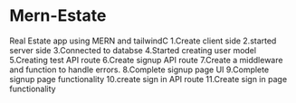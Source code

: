 # Mern-Estate
Real Estate app using MERN and tailwindC
1.Create client side 
2.started server side 
3.Connected to databse
4.Started creating user model
5.Creating test API route
6.Create signup API route
7.Create a middleware and function to handle errors.
8.Complete signup page UI
9.Complete signup page functionality
10.create sign in API route
11.Create sign in page functionality
